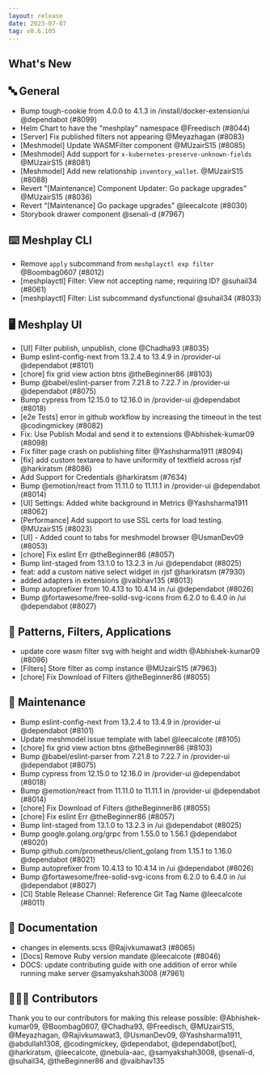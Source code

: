 ```yaml
---
layout: release
date: 2023-07-07
tag: v0.6.105
---
```


## What's New
## 🔤 General
- Bump tough-cookie from 4.0.0 to 4.1.3 in /install/docker-extension/ui @dependabot (#8099)
- Helm Chart to have the "meshplay" namespace @Freedisch (#8044)
- [Server] Fix published filters not appearing @Meyazhagan (#8083)
- [Meshmodel] Update WASMFilter component @MUzairS15 (#8085)
- [Meshmodel] Add support for `x-kubernetes-preserve-unknown-fields` @MUzairS15 (#8081)
- [Meshmodel] Add new relationship `inventory_wallet`. @MUzairS15 (#8088)
- Revert "[Maintenance] Component Updater: Go package upgrades" @MUzairS15 (#8036)
- Revert "[Maintenance] Go package upgrades" @leecalcote (#8030)
- Storybook drawer component @senali-d (#7967)

## ⌨️ Meshplay CLI

- Remove `apply` subcommand from `meshplayctl exp filter` @Boombag0607 (#8012)
- [meshplayctl] Filter: View not accepting name; requiring ID? @suhail34 (#8061)
- [meshplayctl] Filter: List subcommand dysfunctional @suhail34 (#8033)

## 🖥 Meshplay UI

- [UI] Filter publish, unpublish, clone  @Chadha93 (#8035)
- Bump eslint-config-next from 13.2.4 to 13.4.9 in /provider-ui @dependabot (#8101)
- [chore] fix grid view action btns @theBeginner86 (#8103)
- Bump @babel/eslint-parser from 7.21.8 to 7.22.7 in /provider-ui @dependabot (#8075)
- Bump cypress from 12.15.0 to 12.16.0 in /provider-ui @dependabot (#8018)
- [e2e Tests] error in github workflow by increasing the timeout in the test @codingmickey (#8082)
- Fix: Use Publish Modal and send it to extensions @Abhishek-kumar09 (#8098)
- Fix filter page crash on publishing filter @Yashsharma1911 (#8094)
- [fix] add custom textarea to have uniformity of textfield across rjsf @harkiratsm (#8086)
- Add Support for Credentials @harkiratsm (#7634)
- Bump @emotion/react from 11.11.0 to 11.11.1 in /provider-ui @dependabot (#8014)
- [UI] Settings: Added white background in Metrics @Yashsharma1911 (#8062)
- [Performance] Add support to use SSL certs for load testing. @MUzairS15 (#8023)
- [UI] - Added count to tabs for meshmodel browser @UsmanDev09 (#8053)
- [chore] Fix eslint Err @theBeginner86 (#8057)
- Bump lint-staged from 13.1.0 to 13.2.3 in /ui @dependabot (#8025)
- feat: add a custom native select widget in rjsf @harkiratsm (#7930)
- added adapters in extensions @vaibhav135 (#8013)
- Bump autoprefixer from 10.4.13 to 10.4.14 in /ui @dependabot (#8026)
- Bump @fortawesome/free-solid-svg-icons from 6.2.0 to 6.4.0 in /ui @dependabot (#8027)

## 🔋 Patterns, Filters, Applications

- update core wasm filter svg with height and width @Abhishek-kumar09 (#8096)
- [Filters] Store filter as comp instance @MUzairS15 (#7963)
- [chore] Fix Download of Filters @theBeginner86 (#8055)

## 🧰 Maintenance

- Bump eslint-config-next from 13.2.4 to 13.4.9 in /provider-ui @dependabot (#8101)
- Update meshmodel issue template with label @leecalcote (#8105)
- [chore] fix grid view action btns @theBeginner86 (#8103)
- Bump @babel/eslint-parser from 7.21.8 to 7.22.7 in /provider-ui @dependabot (#8075)
- Bump cypress from 12.15.0 to 12.16.0 in /provider-ui @dependabot (#8018)
- Bump @emotion/react from 11.11.0 to 11.11.1 in /provider-ui @dependabot (#8014)
- [chore] Fix Download of Filters @theBeginner86 (#8055)
- [chore] Fix eslint Err @theBeginner86 (#8057)
- Bump lint-staged from 13.1.0 to 13.2.3 in /ui @dependabot (#8025)
- Bump google.golang.org/grpc from 1.55.0 to 1.56.1 @dependabot (#8020)
- Bump github.com/prometheus/client_golang from 1.15.1 to 1.16.0 @dependabot (#8021)
- Bump autoprefixer from 10.4.13 to 10.4.14 in /ui @dependabot (#8026)
- Bump @fortawesome/free-solid-svg-icons from 6.2.0 to 6.4.0 in /ui @dependabot (#8027)
- [CI] Stable Release Channel: Reference Git Tag Name @leecalcote (#8011)

## 📖 Documentation

- changes in elements.scss @Rajivkumawat3 (#8065)
- [Docs] Remove Ruby version mandate @leecalcote (#8046)
- DOCS: update contributing guide with one addition of error while running make server @samyakshah3008 (#7961)

## 👨🏽‍💻 Contributors

Thank you to our contributors for making this release possible:
@Abhishek-kumar09, @Boombag0607, @Chadha93, @Freedisch, @MUzairS15, @Meyazhagan, @Rajivkumawat3, @UsmanDev09, @Yashsharma1911, @abdullah1308, @codingmickey, @dependabot, @dependabot[bot], @harkiratsm, @leecalcote, @nebula-aac, @samyakshah3008, @senali-d, @suhail34, @theBeginner86 and @vaibhav135
